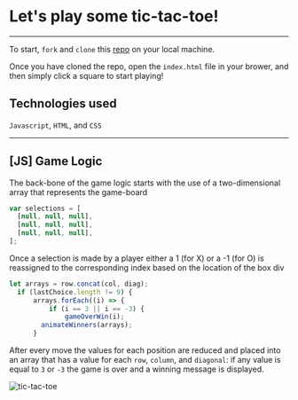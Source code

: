 # Let's play some tic-tac-toe!
___

To start, `fork` and `clone` this [repo](https://github.com/tcgilbert/tic-tac-toe) on your local machine.

Once you have cloned the repo, open the `index.html` file in your brower, and then simply click a square to start playing!

## Technologies used
`Javascript`, `HTML`, and `CSS`
___
## [JS] Game Logic

The back-bone of the game logic starts with the use of a two-dimensional array that represents the game-board

```js
var selections = [
  [null, null, null],
  [null, null, null],
  [null, null, null],
];
```

Once a selection is made by a player either a 1 (for X) or a -1 (for O) is reassigned to the corresponding index based on the location of the box div


```js
let arrays = row.concat(col, diag);
  if (lastChoice.length != 9) {
      arrays.forEach((i) => {
          if (i == 3 || i == -3) {
              gameOverWin(i);
        animateWinners(arrays);
      }
```

After every move the values for each position are reduced and placed into an array that has a value for each `row`, `column`, and `diagonal`: if any value is equal to `3` or `-3` the game is over and a winning message is displayed.



![tic-tac-toe](img/tic-tac-toe.gif)


